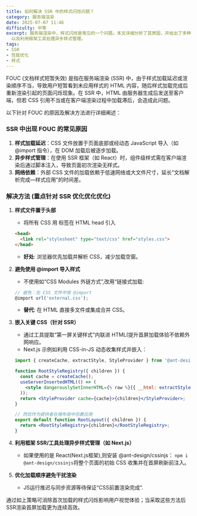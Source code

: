 ```yaml
---
title: 如何解决 SSR 中的样式闪烁问题？
category: 服务端渲染
date: 2025-07-07 11:46
difficulty: 中等
excerpt: 服务端渲染中，样式闪烁是常见的一个问题。本文详细分析了其原因，并给出了多种解决方案，如将 CSS 置于头部、避免使用 @import、嵌入关键 CSS
  以及利用框架工具处理异步样式管理。
tags:
- SSR
- 性能优化
- 样式
---
```

FOUC (文档样式短暂失效) 是指在服务端渲染 (SSR) 中，由于样式加载延迟或渲染顺序不当，导致用户短暂看到未应用样式的 HTML 内容，随后样式加载完成后重新渲染引起的页面闪烁现象。在 SSR 中，HTML 由服务器生成后发送至客户端，但若 CSS 引用不当或在客户端渲染过程中加载滞后，会造成此问题。

以下针对 FOUC 的原因及解决方法进行详细阐述：

### SSR 中出现 FOUC 的常见原因
1. **样式加载延迟**：CSS 文件放置于页面底部或经动态 JavaScript 导入（如 @import 指令），在 DOM 加载后被逐步加载。
2. **异步样式管理**：在使用 SSR 框架（如 React）时，组件级样式需在客户端渲染后通过脚本注入，导致页面初次渲染无样式。
3. **网络依赖**：外部 CSS 文件的加载依赖于低速网络或大文件尺寸，延长“文档解析完成—样式应用”的时间差。

### 解决方法 (重点针对 SSR 优化优化优化)
1. **样式文件置于头部**
   - 将所有 CSS 用 <link> 标签在 HTML head 引入
   ```html
   <head>
     <link rel="stylesheet" type="text/css" href="styles.css">
   </head>
   ```
   - **好处**: 浏览器优先加载并解析 CSS，减少加载空窗。

2. **避免使用 @import 导入样式**
   - 不使用如“CSS Modules 外链方式”,改用“链接式加载:
   ```js
   // 避免：在 CSS 文件中用 @import
   @import url('external.css');
   ```
   - **替代**: 在 HTML <link> 直接多文件或集成合并 CSS。

3. **嵌入关键 CSS（针对 SSR）**
   - 通过工具提取“第一屏关键样式”内联进 HTML(提升首屏加载体验不依赖外网响应。
   - Next.js 示例如利用 CSS-in-JS 动态收集样式并嵌入：
   ```jsx
   import { createCache, extractStyle, StyleProvider } from '@ant-design/cssinjs';
   
   function RootStyleRegistry({ children }) {
     const cache = createCache();
     useServerInsertedHTML(() => (
       <style dangerouslySetInnerHTML={% raw %}{{ __html: extractStyle(cache)}}{% endraw %} />
     ));
     return <StyleProvider cache={cache}>{children}</StyleProvider>;
   }
   
   // 然后作为提供者在根布局中包裹应用
   export default function RootLayout({ children }) {
     return <RootStyleRegistry>{children}</RootStyleRegistry>;
   }
   ```
4. **利用框架 SSR/工具处理异步样式管理（如 Next.js）**  
   - 如果使用的是 React(Next.js框架),则安装 @ant-design/cssinjs： `npm i @ant-design/cssinjs`将整个页面的初始 CSS 收集并在首屏刷新前注入。
5. **优化加载顺序避免干扰渲染**  
   - JS运行推迟与同步资源等待保证“CSS前置渲染完成”.

通过如上策略可消除首次加载的样式闪烁影响用户视觉体验；当采取这些方法后 SSR渲染首屏加载更为连续高效。
